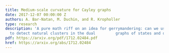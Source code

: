 ```yaml
---
title: Medium-scale curvature for Cayley graphs
date: 2017-12-07 00:00:00 Z
authors: A. Bar-Natan, M. Duchin, and R. Kropholler
type: research
description: 'A pure math riff on an idea for gerrymandering: can we use Ricci curvature
  to detect natural clusters in the dual         graphs of states and other jurisdictions?'
pdf: https://arxiv.org/pdf/1712.02484.pdf
href: https://arxiv.org/abs/1712.02484
---
```


